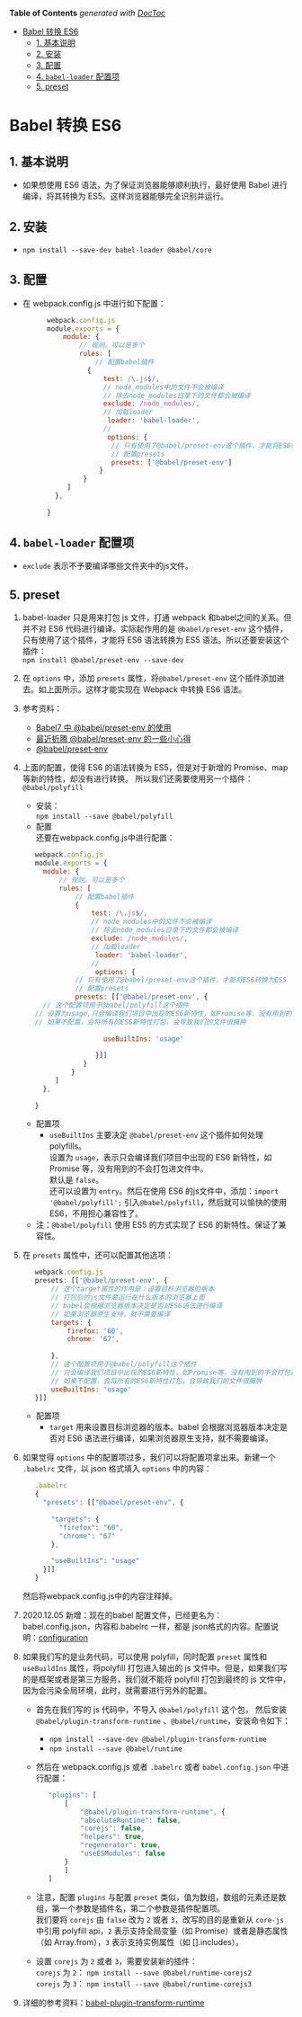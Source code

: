 <!-- START doctoc generated TOC please keep comment here to allow auto update -->
<!-- DON'T EDIT THIS SECTION, INSTEAD RE-RUN doctoc TO UPDATE -->
**Table of Contents**  *generated with [DocToc](https://github.com/thlorenz/doctoc)*

- [Babel 转换 ES6](#babel-%E8%BD%AC%E6%8D%A2-es6)
  - [1. 基本说明](#1-%E5%9F%BA%E6%9C%AC%E8%AF%B4%E6%98%8E)
  - [2. 安装](#2-%E5%AE%89%E8%A3%85)
  - [3. 配置](#3-%E9%85%8D%E7%BD%AE)
  - [4. `babel-loader` 配置项](#4-babel-loader-%E9%85%8D%E7%BD%AE%E9%A1%B9)
  - [5. preset](#5-preset)

<!-- END doctoc generated TOC please keep comment here to allow auto update -->

# Babel 转换 ES6

## 1. 基本说明
- 如果想使用 ES6 语法，为了保证浏览器能够顺利执行，最好使用 Babel 进行编译，将其转换为 ES5。这样浏览器能够完全识别并运行。

## 2. 安装
- `npm install --save-dev babel-loader @babel/core`

## 3. 配置
- 在 webpack.config.js 中进行如下配置：
  ```javascript
        webpack.config.js
        module.exports = {
        	module: {
            	// 规则。可以是多个
            	rules: [
                	// 配置babel插件
                  {
                      test: /\.js$/,
                      // node_modules中的文件不会被编译
                      // 除去node_modules目录下的文件都会被编译
                      exclude: /node_modules/,
                      // 加载loader
                       loader: 'babel-loader',
                      //
                       options: {
                        // 只有使用了@babel/preset-env这个插件，才能将ES6转换为ES5
                        // 配置presets
                        presets: ['@babel/preset-env']
                     }
                 }
             ]
          },
        
        }
  ```

## 4. `babel-loader` 配置项
- `exclude` 表示不予要编译哪些文件夹中的js文件。

## 5. preset

1. babel-loader 只是用来打包 js 文件，打通 webpack 和babel之间的关系。但并不对 ES6 代码进行编译。实际起作用的是 `@babel/preset-env` 这个插件，只有使用了这个插件，才能将 ES6 语法转换为 ES5 语法。所以还要安装这个插件：  
`npm install @babel/preset-env --save-dev`

2. 在 `options` 中，添加 `presets` 属性，将`@babel/preset-env` 这个插件添加进去。如上面所示。这样才能实现在 Webpack 中转换 ES6 语法。

3. 参考资料：
   - [Babel7 中 @babel/preset-env 的使用](https://zhuanlan.zhihu.com/p/84799735)
   - [最近折腾 @babel/preset-env 的一些小心得](https://blog.meathill.com/js/some-tips-of-babel-preset-env-config.html)
   - [@babel/preset-env](https://babeljs.io/docs/en/babel-preset-env)
4. 上面的配置，使得 ES6 的语法转换为 ES5，但是对于新增的 Promise、map 等新的特性，却没有进行转换。
所以我们还需要使用另一个插件：`@babel/polyfill`
   - 安装：  
`npm install --save @babel/polyfill`
   - 配置  
   还要在webpack.config.js中进行配置：
   ```javascript
      webpack.config.js
      module.exports = {
      	module: {
          	// 规则。可以是多个
          	rules: [
              	// 配置babel插件
                {
                    test: /\.js$/,
                    // node_modules中的文件不会被编译
                    // 除去node_modules目录下的文件都会被编译
                    exclude: /node_modules/,
                    // 加载loader
                     loader: 'babel-loader',
                    //
                     options: {
          		// 只有使用了@babel/preset-env这个插件，才能将ES6转换为ES5
          		// 配置presets
          		presets: [['@babel/preset-env', {
      	// 这个配置项用于@babel/polyfill这个插件
      // 设置为usage,只会编译我们项目中出现的ES6新特性，如Promise等，没有用到的不会打包进文件中
      // 如果不配置，会将所有的ES6新特性打包，会导致我们的文件很臃肿
      
                       useBuiltIns: 'usage'
      
                     }]]
                  }
               }
           ]
        },
      
      }
   ```
   - 配置项
     - `useBuiltIns`  主要决定 `@babel/preset-env` 这个插件如何处理 polyfills。  
       设置为 `usage`，表示只会编译我们项目中出现的 ES6 新特性，如 Promise 等，没有用到的不会打包进文件中。  
       默认是 `false`。  
       还可以设置为 `entry`。然后在使用 ES6 的js文件中，添加：`import '@babel/polyfill';`
引入`@babel/polyfill`，然后就可以愉快的使用 ES6，不用担心兼容性了。
   - 注：`@babel/polyfill` 使用 ES5 的方式实现了 ES6 的新特性。保证了兼容性。

5. 在 `presets` 属性中，还可以配置其他选项：
   ```javascript
      webpack.config.js
      presets: [['@babel/preset-env', {
          // 这个target属性的作用是：设置目标浏览器的版本
          // 打包后的js文件要运行在什么版本的浏览器上面
          // babel会根据浏览器版本决定是否对ES6语法进行编译
          // 如果浏览器原生支持，就不需要编译
          targets: {
              firefox: '60',
              chrome: '67',
      
          },
          // 这个配置项用于@babel/polyfill这个插件
          // 只会编译我们项目中出现的ES6新特性，如Promise等，没有用到的不会打包进文件中
          // 如果不配置，会将所有的ES6新特性打包，会导致我们的文件很臃肿
          useBuiltIns: 'usage'
      }]]
   
   ```
  
   - 配置项
     - `target`  用来设置目标浏览器的版本。babel 会根据浏览器版本决定是否对 ES6 语法进行编译，如果浏览器原生支持，就不需要编译。

6. 如果觉得 `options` 中的配置项过多，我们可以将配置项拿出来。新建一个 `.babelrc` 文件，以 json 格式填入 `options` 中的内容：
   ```javascript
      .babelrc
      {
        "presets": [["@babel/preset-env", {
      
          "targets": {
            "firefox": "60",
            "chrome": "67"
          },
      
          "useBuiltIns": "usage"
        }]]
      }
   ```
   然后将webpack.config.js中的内容注释掉。

7. 2020.12.05 新增：现在的babel 配置文件，已经更名为：babel.config.json，内容和.babelrc 一样，都是 json格式的内容。配置说明：[configuration](https://babeljs.io/docs/en/usage/#configuration)

8. 如果我们写的是业务代码，可以使用 polyfill，同时配置 `preset` 属性和 `useBuildIns` 属性，将polyfill 打包进入输出的 js 文件中。但是，如果我们写的是框架或者是第三方服务，我们就不能将 polyfill 打包到最终的 js 文件中，因为会污染全局环境，此时，就需要进行另外的配置。
    - 首先在我们写的 js 代码中，不导入 `@babel/polyfill` 这个包，
然后安装 `@babel/plugin-transform-runtime` 、`@babel/runtime`，安装命令如下：  
      - `npm install --save-dev @babel/plugin-transform-runtime`  
      - `npm install --save @babel/runtime`
    - 然后在 webpack.config.js 或者 `.babelrc` 或者 `babel.config.json` 中进行配置：
      ```javascript
         "plugins": [
             [
                 "@babel/plugin-transform-runtime", {
                 "absoluteRuntime": false,
                 "corejs": false,
                 "helpers": true,
                 "regenerator": true,
                 "useESModules": false
             }
             ]
         ]
      ```

    - 注意，配置 `plugins` 与配置 `preset` 类似，值为数组，数组的元素还是数组，第一个参数是插件名，第二个参数是插件配置项。  
我们要将 `corejs` 由 `false` 改为 `2` 或者 `3`，改写的目的是重新从 `core-js` 中引用 polyfill api，`2` 表示支持全局变量（如 Promise）或者是静态属性（如 Array.from），`3` 表示支持实例属性（如 [].includes）。
    - 设置 `corejs` 为 `2` 或者 `3`，需要安装新的插件：  
`corejs` 为 `2`：
`npm install --save @babel/runtime-corejs2`  
`corejs` 为 `3`：    `npm install --save @babel/runtime-corejs3`

9. 详细的参考资料：[babel-plugin-transform-runtime](https://babeljs.io/docs/en/babel-plugin-transform-runtime)
